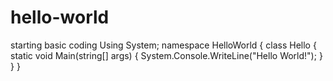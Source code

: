 # hello-world
starting basic  coding 
Using System;
namespace HelloWorld
{
    class Hello {         
        static void Main(string[] args)
        {
            System.Console.WriteLine("Hello World!");
        }
    }
}
